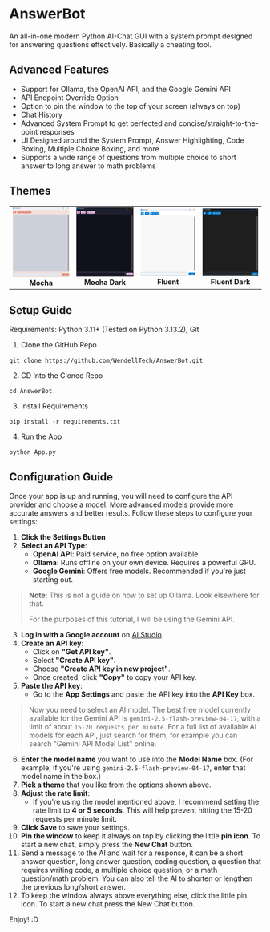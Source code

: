 # AnswerBot
An all-in-one modern Python AI-Chat GUI with a system prompt designed for answering questions effectively. Basically a cheating tool.

## Advanced Features

- Support for Ollama, the OpenAI API, and the Google Gemini API
- API Endpoint Override Option
- Option to pin the window to the top of your screen (always on top)
- Chat History
- Advanced System Prompt to get perfected and concise/straight-to-the-point responses
- UI Designed around the System Prompt, Answer Highlighting, Code Boxing, Multiple Choice Boxing, and more
- Supports a wide range of questions from multiple choice to short answer to long answer to math problems

## Themes

<table>
  <tr>
    <td align="center">
      <img src="images/mocha.png" width="350"/><br/>
      <b>Mocha</b>
    </td>
    <td align="center">
      <img src="images/mocha_dark.png" width="350"/><br/>
      <b>Mocha Dark</b>
    </td>
    <td align="center">
      <img src="images/fluent.png" width="350"/><br/>
      <b>Fluent</b>
    </td>
    <td align="center">
      <img src="images/fluent_dark.png" width="350"/><br/>
      <b>Fluent Dark</b>
    </td>
  </tr>
</table>

## Setup Guide

Requirements: Python 3.11+ (Tested on Python 3.13.2), Git
1. Clone the GitHub Repo
```console
git clone https://github.com/WendellTech/AnswerBot.git
```

2. CD Into the Cloned Repo
```console
cd AnswerBot
```

3. Install Requirements
```console
pip install -r requirements.txt
```

4. Run the App
```console
python App.py
```

## Configuration Guide

Once your app is up and running, you will need to configure the API provider and choose a model. More advanced models provide more accurate answers and better results. Follow these steps to configure your settings:

1. **Click the Settings Button**
2. **Select an API Type**:
   - **OpenAI API**: Paid service, no free option available.
   - **Ollama**: Runs offline on your own device. Requires a powerful GPU.
   - **Google Gemini**: Offers free models. Recommended if you're just starting out.
   
> **Note**: This is not a guide on how to set up Ollama. Look elsewhere for that.
>
> For the purposes of this tutorial, I will be using the Gemini API.

3. **Log in with a Google account** on [AI Studio](https://aistudio.google.com/).
4. **Create an API key**:
   - Click on **"Get API key"**.
   - Select **"Create API key"**.
   - Choose **"Create API key in new project"**.
   - Once created, click **"Copy"** to copy your API key.
5. **Paste the API key**:
   - Go to the **App Settings** and paste the API key into the **API Key** box.
> Now you need to select an AI model. The best free model currently available for the Gemini API is `gemini-2.5-flash-preview-04-17`, with a limit of about `15-20 requests per minute`. For a full list of available AI models for each API, just search for them, for example you can search "Gemini API Model List" online.
6. **Enter the model name** you want to use into the **Model Name** box. (For example, if you're using `gemini-2.5-flash-preview-04-17`, enter that model name in the box.)
7. **Pick a theme** that you like from the options shown above.
8. **Adjust the rate limit**:
   - If you're using the model mentioned above, I recommend setting the rate limit to **4 or 5 seconds**. This will help prevent hitting the 15-20 requests per minute limit.
9. **Click Save** to save your settings.
10. **Pin the window** to keep it always on top by clicking the little **pin icon**. To start a new chat, simply press the **New Chat** button.
11. Send a message to the AI and wait for a response, it can be a short answer question, long answer question, coding question, a question that requires writing code, a multiple choice question, or a math question/math problem. You can also tell the AI to shorten or lengthen the previous long/short answer.
12. To keep the window always above everything else, click the little pin icon. To start a new chat press the New Chat button.

Enjoy! :D

